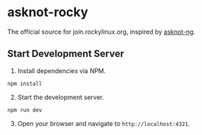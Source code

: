 # asknot-rocky

The official source for join.rockylinux.org, inspired by [asknot-ng](https://github.com/fedora-infra/asknot-ng).

## Start Development Server

1. Install dependencies via NPM.

```bash
npm install
```

2. Start the development server.

```bash
npm run dev
```

3. Open your browser and navigate to `http://localhost:4321`.

